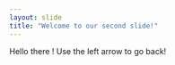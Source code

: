 ```yaml
---
layout: slide
title: "Welcome to our second slide!"
---
```

Hello there !
Use the left arrow to go back!
